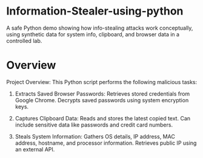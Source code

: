 # Information-Stealer-using-python
A safe Python demo showing how info-stealing attacks work conceptually, using synthetic data for system info, clipboard, and browser data in a controlled lab.
# Overview
Project Overview:
This Python script performs the following malicious tasks:

1. Extracts Saved Browser Passwords:
 Retrieves stored credentials from Google Chrome.
 Decrypts saved passwords using system encryption keys.

2. Captures Clipboard Data:
 Reads and stores the latest copied text.
 Can include sensitive data like passwords and credit card numbers.

3. Steals System Information:
 Gathers OS details, IP address, MAC address, hostname, and processor information.
 Retrieves public IP using an external API.
